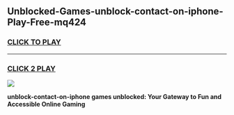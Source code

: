 
## Unblocked-Games-unblock-contact-on-iphone-Play-Free-mq424
<h3>
<a href="https://premium76.site?title=unblock-contact-on-iphone&ref=10A">CLICK TO PLAY</a></h3>
<hr>

<h3>
<a href="https://premium76.site?title=unblock-contact-on-iphone&ref=10A">CLICK 2 PLAY</a>
  
</h3>

<a href="https://premium76.site?title=unblock-contact-on-iphone&ref=10A"><img src="https://clearcache.store/games.png"></a>


**unblock-contact-on-iphone games unblocked: Your Gateway to Fun and Accessible Online Gaming**
